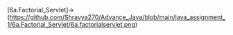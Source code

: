 [6a.Factorial_Servlet]->(https://github.com/Shravya270/Advance_Java/blob/main/java_assignment_1/6a.Factorial_Servlet/6a.factorialservlet.png)
